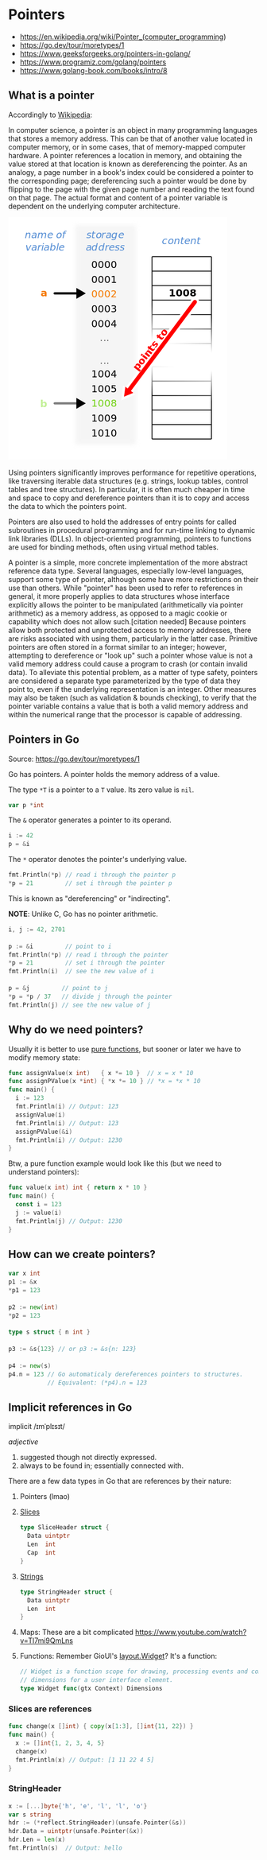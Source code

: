 # Pointers

- <https://en.wikipedia.org/wiki/Pointer_(computer_programming>)
- <https://go.dev/tour/moretypes/1>
- <https://www.geeksforgeeks.org/pointers-in-golang/>
- <https://www.programiz.com/golang/pointers>
- <https://www.golang-book.com/books/intro/8>

## What is a pointer

Accordingly to [Wikipedia](https://en.wikipedia.org/wiki/Pointer_(computer_programming)):

In computer science, a pointer is an object in many programming languages that stores a memory address. This can be that of another value located in computer memory, or in some cases, that of memory-mapped computer hardware. A pointer references a location in memory, and obtaining the value stored at that location is known as dereferencing the pointer. As an analogy, a page number in a book's index could be considered a pointer to the corresponding page; dereferencing such a pointer would be done by flipping to the page with the given page number and reading the text found on that page. The actual format and content of a pointer variable is dependent on the underlying computer architecture.

![pointer](resources/440px-Pointers.svg.png)

Using pointers significantly improves performance for repetitive operations, like traversing iterable data structures (e.g. strings, lookup tables, control tables and tree structures). In particular, it is often much cheaper in time and space to copy and dereference pointers than it is to copy and access the data to which the pointers point.

Pointers are also used to hold the addresses of entry points for called subroutines in procedural programming and for run-time linking to dynamic link libraries (DLLs). In object-oriented programming, pointers to functions are used for binding methods, often using virtual method tables.

A pointer is a simple, more concrete implementation of the more abstract reference data type. Several languages, especially low-level languages, support some type of pointer, although some have more restrictions on their use than others. While "pointer" has been used to refer to references in general, it more properly applies to data structures whose interface explicitly allows the pointer to be manipulated (arithmetically via pointer arithmetic) as a memory address, as opposed to a magic cookie or capability which does not allow such.[citation needed] Because pointers allow both protected and unprotected access to memory addresses, there are risks associated with using them, particularly in the latter case. Primitive pointers are often stored in a format similar to an integer; however, attempting to dereference or "look up" such a pointer whose value is not a valid memory address could cause a program to crash (or contain invalid data). To alleviate this potential problem, as a matter of type safety, pointers are considered a separate type parameterized by the type of data they point to, even if the underlying representation is an integer. Other measures may also be taken (such as validation & bounds checking), to verify that the pointer variable contains a value that is both a valid memory address and within the numerical range that the processor is capable of addressing.

## Pointers in Go

Source: <https://go.dev/tour/moretypes/1>

Go has pointers. A pointer holds the memory address of a value.

The type `*T` is a pointer to a `T` value. Its zero value is `nil`.

```go
var p *int
```

The `&` operator generates a pointer to its operand.

```go
i := 42
p = &i
```

The `*` operator denotes the pointer's underlying value.

```go
fmt.Println(*p) // read i through the pointer p
*p = 21         // set i through the pointer p
```

This is known as "dereferencing" or "indirecting".

**NOTE**: Unlike C, Go has no pointer arithmetic.

```go
i, j := 42, 2701

p := &i         // point to i
fmt.Println(*p) // read i through the pointer
*p = 21         // set i through the pointer
fmt.Println(i)  // see the new value of i

p = &j         // point to j
*p = *p / 37   // divide j through the pointer
fmt.Println(j) // see the new value of j
```

## Why do we need pointers?

Usually it is better to use [pure functions](https://en.wikipedia.org/wiki/Pure_function), but sooner or later we have to modify memory state:

```go
func assignValue(x int)   { x *= 10 }  // x = x * 10
func assignPValue(x *int) { *x *= 10 } // *x = *x * 10
func main() {
  i := 123
  fmt.Println(i) // Output: 123
  assignValue(i)
  fmt.Println(i) // Output: 123
  assignPValue(&i)
  fmt.Println(i) // Output: 1230
}
```

Btw, a pure function example would look like this (but we need to understand pointers):

```go
func value(x int) int { return x * 10 }
func main() {
  const i = 123
  j := value(i)
  fmt.Println(j) // Output: 1230
}
```

## How can we create pointers?

```go
var x int
p1 := &x
*p1 = 123

p2 := new(int)
*p2 = 123

type s struct { n int }

p3 := &s{123} // or p3 := &s{n: 123}

p4 := new(s)
p4.n = 123 // Go automaticaly dereferences pointers to structures.
           // Equivalent: (*p4).n = 123
```

## Implicit references in Go

implicit /ɪmˈplɪsɪt/

_adjective_

1. suggested though not directly expressed.
2. always to be found in; essentially connected with.

There are a few data types in Go that are references by their nature:

1. Pointers (lmao)
2. [Slices](https://pkg.go.dev/reflect#SliceHeader)

   ```go
   type SliceHeader struct {
     Data uintptr
     Len  int
     Cap  int
   }
   ```

3. [Strings](https://pkg.go.dev/reflect#StringHeader)

   ```go
   type StringHeader struct {
     Data uintptr
     Len  int
   }
   ```

4. Maps: These are a bit complicated <https://www.youtube.com/watch?v=Tl7mi9QmLns>
5. Functions: Remember GioUI's [layout.Widget](https://pkg.go.dev/gioui.org/layout#Widget)? It's a function:

   ```go
   // Widget is a function scope for drawing, processing events and computing
   // dimensions for a user interface element.
   type Widget func(gtx Context) Dimensions
   ```

### Slices are references

```go
func change(x []int) { copy(x[1:3], []int{11, 22}) }
func main() {
  x := []int{1, 2, 3, 4, 5}
  change(x)
  fmt.Println(x) // Output: [1 11 22 4 5]
}
```

### StringHeader

```go
x := [...]byte{'h', 'e', 'l', 'l', 'o'}
var s string
hdr := (*reflect.StringHeader)(unsafe.Pointer(&s))
hdr.Data = uintptr(unsafe.Pointer(&x))
hdr.Len = len(x)
fmt.Println(s)  // Output: hello
```
